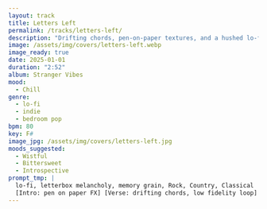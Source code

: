 ```yaml
---
layout: track
title: Letters Left
permalink: /tracks/letters-left/
description: "Drifting chords, pen-on-paper textures, and a hushed lo-fi loop set a letterbox mood; a bittersweet synth wash crests before a final echo, dusted in memory grain."
image: /assets/img/covers/letters-left.webp
image_ready: true
date: 2025-01-01
duration: "2:52"
album: Stranger Vibes
mood:
  - Chill
genre:
  - lo-fi
  - indie
  - bedroom pop
bpm: 80
key: F#
image_jpg: /assets/img/covers/letters-left.jpg
moods_suggested:
  - Wistful
  - Bittersweet
  - Introspective
prompt_tmp: |
  lo-fi, letterbox melancholy, memory grain, Rock, Country, Classical
  [Intro: pen on paper FX] [Verse: drifting chords, low fidelity loop] [Bridge: bittersweet synth overlay] [Outro: final echo]
---
```

